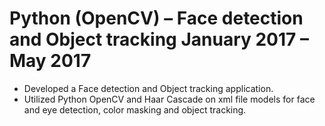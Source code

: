 # Python (OpenCV) – Face detection and Object tracking	January 2017 – May 2017
* Developed a Face detection and Object tracking application.
* Utilized Python OpenCV and Haar Cascade on xml file models for face and eye detection, color masking and object tracking.
